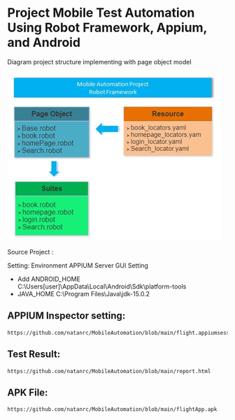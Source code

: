 # Project Mobile Test Automation Using Robot Framework, Appium, and Android
Diagram project structure implementing with page object model

<img src="https://github.com/natanrc/MobileAutomation/blob/main/StructureRobot_framework.JPG">
          
Source Project :

Setting:
Environment APPIUM Server GUI Setting
  - Add ANDROID_HOME C:\Users\[user]\AppData\Local\Android\Sdk\platform-tools
  - JAVA_HOME C:\Program Files\Java\jdk-15.0.2
  
APPIUM Inspector setting: 
  ---
    https://github.com/natanrc/MobileAutomation/blob/main/flight.appiumsession
    
Test Result:
   ---
    https://github.com/natanrc/MobileAutomation/blob/main/report.html
  
APK File: 
  ---
    https://github.com/natanrc/MobileAutomation/blob/main/flightApp.apk
  

